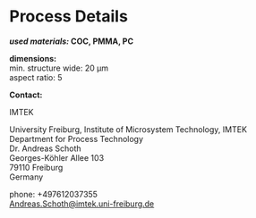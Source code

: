 # Process Details

__*used materials:* COC, PMMA, PC__  


__dimensions:__	  
min. structure wide:	20 µm   
aspect ratio:	5
<!--break-->
__Contact:__

IMTEK

University Freiburg, Institute of Microsystem Technology, IMTEK  
Department for Process Technology  
Dr. Andreas Schoth  
Georges-Köhler Allee 103  
79110 Freiburg    
Germany  

phone: +497612037355  
Andreas.Schoth@imtek.uni-freiburg.de